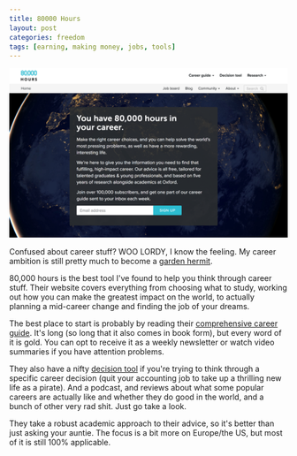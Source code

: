 ```yaml
---
title: 80000 Hours
layout: post
categories: freedom
tags: [earning, making money, jobs, tools]
---
```

<img src="/images/80000hours.png" alt="80000 hours screenshot" style="max-width:100%">

Confused about career stuff? WOO LORDY, I know the feeling. My career ambition is still pretty much to become a [garden hermit](https://en.m.wikipedia.org/wiki/Garden_hermit).

80,000 hours is the best tool I've found to help you think through career stuff. Their website covers everything from choosing what to study, working out how you can make the greatest impact on the world, to actually planning a mid-career change and finding the job of your dreams.

The best place to start is probably by reading their [comprehensive career guide](https://80000hours.org/career-guide/). It's long (so long that it also comes in book form), but every word of it is gold. You can opt to receive it as a weekly newsletter or watch video summaries if you have attention problems.

They also have a nifty [decision tool](https://80000hours.org/career-decision/) if you're trying to think through a specific career decision (quit your accounting job to take up a thrilling new life as a pirate). And a podcast, and reviews about what some popular careers are actually like and whether they do good in the world, and a bunch of other very rad shit. Just go take a look.

They take a robust academic approach to their advice, so it's better than just asking your auntie. The focus is a bit more on Europe/the US, but most of it is still 100% applicable.
